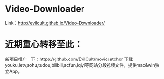 ﻿# Video-Downloader

Link：http://evilcult.github.io/Video-Downloader/

# 近期重心转移至此：
新项目推广一下：https://github.com/EvilCult/moviecatcher
下载youku,letv,sohu,tudou,bilibili,acfun,iqiyi等网站分段视频文件，提供mac&win独立App。